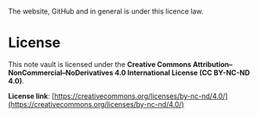 The website, GitHub and in general is under this licence law.

# License 
This note vault is licensed under the **Creative Commons Attribution–NonCommercial–NoDerivatives 4.0 International License (CC BY-NC-ND 4.0)**.  

**License link**: [https://creativecommons.org/licenses/by-nc-nd/4.0/](https://creativecommons.org/licenses/by-nc-nd/4.0/)
